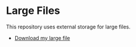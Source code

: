 # Large Files

This repository uses external storage for large files.

- [Download my large file](https://drive.google.com/file/d/1XAtYemH4WKpGPENkPWFnsgzu8zhnEk6b/view?usp=drive_link)
